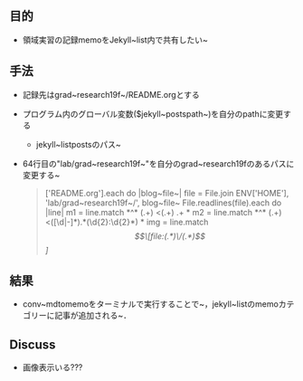 目的
----

-   領域実習の記録memoをJekyll~list内で共有したい~

手法
----

-   記録先はgrad~research19f~/README.orgとする
-   プログラム内のグローバル変数(\$jekyll~postspath~)を自分のpathに変更する
    -   jekyll~listpostsのパス~
-   64行目の"lab/grad~research19f~"を自分のgrad~research19fのあるパスに変更する~

    > \['README.org'\].each do |blog~file~| file = File.join
    > ENV\['HOME'\], 'lab/grad~research19f~/', blog~file~
    > File.readlines(file).each do |line| m1 = line.match *\^\* (.+)
    > \<(.+) .+ * m2 = line.match *\^\* (.+)
    > \<(\[\d|-\]\*).\*(\d{2}:\d{2}\*) * img = line.match
    > *$$\[file:(.*)\/(.*)$$\]*

結果
----

-   conv~mdtomemoをターミナルで実行することで~，jekyll~listのmemoカテゴリーに記事が追加される~．

Discuss
-------

-   画像表示いる???

